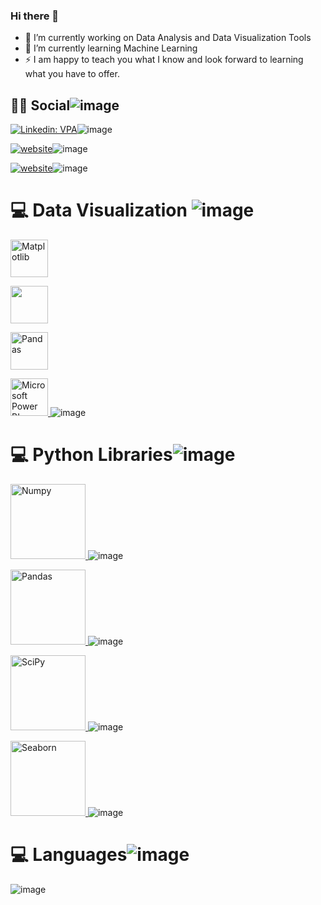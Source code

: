 ### Hi there 👋

- 🔭 I’m currently working on Data Analysis  and Data Visualization Tools 
- 🌱 I’m currently learning Machine Learning
- ⚡ I am happy to teach you what I know and look forward to learning what you have to offer.

## 👨👩 Social![image](https://user-images.githubusercontent.com/81794682/130689846-bc884a8b-2666-436f-b765-e44b34f735de.png)

[![Linkedin: VPA](https://img.shields.io/badge/linkedin-%230077B5.svg?&style=for-the-badge&logo=linkedin&logoColor=white)]( https://www.linkedin.com/in/begumaaydin/)![image](https://user-images.githubusercontent.com/81794682/130689880-3e99de83-9896-431b-aab4-2ca7d54d3f38.png)

[![website](https://img.shields.io/badge/gmail-f1f2f6.svg?&style=for-the-badge&logo=gmail&logoColor=red)](mailto:begumaaydinn@gmail.com)![image](https://user-images.githubusercontent.com/81794682/130689913-320f2063-d11d-440b-8b51-09b835d02225.png)

[![website](https://img.shields.io/badge/%20-tableau-black?&style=for-the-badge&logoColor=white)]( https://public.tableau.com/app/profile/begumaaydinn)![image](https://user-images.githubusercontent.com/81794682/130689934-4edf50bd-0c1d-4818-bb0f-22b55cbb4a3a.png)


# 💻 Data Visualization ![image](https://user-images.githubusercontent.com/81794682/130689961-2cc165b3-93c6-4350-8719-f22c3c0d4d29.png)

<a href="#" target="_blank"> <img src="https://matplotlib.org/stable/_static/logo2_compressed.svg" alt="Matplotlib" height="60"/> </a>

<a href="#" target="_blank"> <img src="https://seaborn.pydata.org/_static/logo-wide-lightbg.svg" height="60"/> </a>

<a href="#" target="_blank"> <img src="https://upload.wikimedia.org/wikipedia/commons/thumb/e/ed/Pandas_logo.svg/2560px-Pandas_logo.svg.png" alt="Pandas" height="60"/> </a>

<a href="#" target="_blank"> <img src="https://insightsoftware.com/wp-content/uploads/2018/03/blog-microsoft-power-bi-solid-color.jpg" alt="Microsoft Power BI" height="60"/> </a>
![image](https://user-images.githubusercontent.com/81794682/130690011-4031366c-dd7d-4daf-b1aa-b4e47e5fc526.png)


# 💻 Python Libraries![image](https://user-images.githubusercontent.com/81794682/130690124-f58ae0f3-ed4f-4f5f-839e-e08fbc85e784.png)

<a href="#" target="_blank"> <img src="https://numpy.org/doc/stable/_static/numpylogo.svg" alt="Numpy" width="120"/> </a>![image](https://user-images.githubusercontent.com/81794682/130690165-b4821467-d425-45db-ad6a-e1af1d8f459b.png)

<a href="#" target="_blank"> <img src="https://upload.wikimedia.org/wikipedia/commons/thumb/e/ed/Pandas_logo.svg/2560px-Pandas_logo.svg.png" alt="Pandas" width="120"/> </a>![image](https://user-images.githubusercontent.com/81794682/130690215-2c3b0392-b502-4b07-9f91-27b242246819.png)

<a href="#" target="_blank"> <img src="https://www.scipy.org/_static/logo.png" alt="SciPy" width="120"/> </a>![image](https://user-images.githubusercontent.com/81794682/130690237-91b2fb7d-0639-495a-8096-410e21d42a18.png)

<a href="#" target="_blank"> <img src="https://seaborn.pydata.org/_static/logo-wide-lightbg.svg" alt="Seaborn" width="120"/> </a>![image](https://user-images.githubusercontent.com/81794682/130690264-263442ac-6f67-4d32-95f9-0e7ba01e219b.png)

# 💻 Languages![image](https://user-images.githubusercontent.com/81794682/130690283-60bc2ef2-8df4-4776-813b-9f1d8d95e2bc.png)
![image](https://user-images.githubusercontent.com/81794682/130692759-5a9f9756-9ac9-4ffe-8e88-d7a94f9a204d.png)

